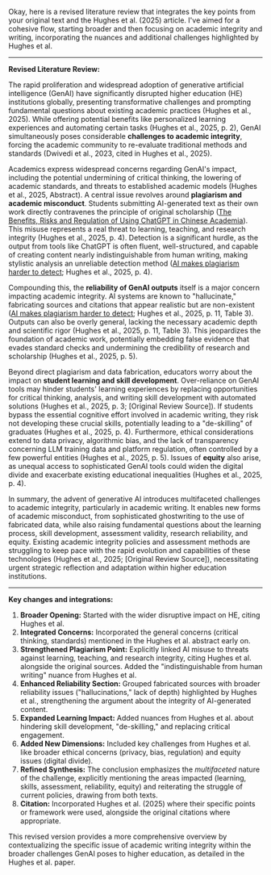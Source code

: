 Okay, here is a revised literature review that integrates the key points from your original text and the Hughes et al. (2025) article. I've aimed for a cohesive flow, starting broader and then focusing on academic integrity and writing, incorporating the nuances and additional challenges highlighted by Hughes et al.

---

**Revised Literature Review:**

The rapid proliferation and widespread adoption of generative artificial intelligence (GenAI) have significantly disrupted higher education (HE) institutions globally, presenting transformative challenges and prompting fundamental questions about existing academic practices (Hughes et al., 2025). While offering potential benefits like personalized learning experiences and automating certain tasks (Hughes et al., 2025, p. 2), GenAI simultaneously poses considerable **challenges to academic integrity**, forcing the academic community to re-evaluate traditional methods and standards (Dwivedi et al., 2023, cited in Hughes et al., 2025).

Academics express widespread concerns regarding GenAI's impact, including the potential undermining of critical thinking, the lowering of academic standards, and threats to established academic models (Hughes et al., 2025, Abstract). A central issue revolves around **plagiarism and academic misconduct**. Students submitting AI-generated text as their own work directly contravenes the principle of original scholarship ([The Benefits, Risks and Regulation of Using ChatGPT in Chinese Academia](https://www.mdpi.com/2076-0760/12/7/380)). This misuse represents a real threat to learning, teaching, and research integrity (Hughes et al., 2025, p. 4). Detection is a significant hurdle, as the output from tools like ChatGPT is often fluent, well-structured, and capable of creating content nearly indistinguishable from human writing, making stylistic analysis an unreliable detection method ([AI makes plagiarism harder to detect](https://www.theguardian.com/technology/2023/mar/19/ai-makes-plagiarism-harder-to-detect-argue-academics-in-paper-written-by-chatbot); Hughes et al., 2025, p. 4).

Compounding this, the **reliability of GenAI outputs** itself is a major concern impacting academic integrity. AI systems are known to "hallucinate," fabricating sources and citations that appear realistic but are non-existent ([AI makes plagiarism harder to detect](https://www.theguardian.com/technology/2023/mar/19/ai-makes-plagiarism-harder-to-detect-argue-academics-in-paper-written-by-chatbot); Hughes et al., 2025, p. 11, Table 3). Outputs can also be overly general, lacking the necessary academic depth and scientific rigor (Hughes et al., 2025, p. 11, Table 3). This jeopardizes the foundation of academic work, potentially embedding false evidence that evades standard checks and undermining the credibility of research and scholarship (Hughes et al., 2025, p. 5).

Beyond direct plagiarism and data fabrication, educators worry about the impact on **student learning and skill development**. Over-reliance on GenAI tools may hinder students' learning experiences by replacing opportunities for critical thinking, analysis, and writing skill development with automated solutions (Hughes et al., 2025, p. 3; [Original Review Source]). If students bypass the essential cognitive effort involved in academic writing, they risk not developing these crucial skills, potentially leading to a "de-skilling" of graduates (Hughes et al., 2025, p. 4). Furthermore, ethical considerations extend to data privacy, algorithmic bias, and the lack of transparency concerning LLM training data and platform regulation, often controlled by a few powerful entities (Hughes et al., 2025, p. 5). Issues of **equity** also arise, as unequal access to sophisticated GenAI tools could widen the digital divide and exacerbate existing educational inequalities (Hughes et al., 2025, p. 4).

In summary, the advent of generative AI introduces multifaceted challenges to academic integrity, particularly in academic writing. It enables new forms of academic misconduct, from sophisticated ghostwriting to the use of fabricated data, while also raising fundamental questions about the learning process, skill development, assessment validity, research reliability, and equity. Existing academic integrity policies and assessment methods are struggling to keep pace with the rapid evolution and capabilities of these technologies (Hughes et al., 2025; [Original Review Source]), necessitating urgent strategic reflection and adaptation within higher education institutions.

---

**Key changes and integrations:**

1.  **Broader Opening:** Started with the wider disruptive impact on HE, citing Hughes et al.
2.  **Integrated Concerns:** Incorporated the general concerns (critical thinking, standards) mentioned in the Hughes et al. abstract early on.
3.  **Strengthened Plagiarism Point:** Explicitly linked AI misuse to threats against learning, teaching, and research integrity, citing Hughes et al. alongside the original sources. Added the "indistinguishable from human writing" nuance from Hughes et al.
4.  **Enhanced Reliability Section:** Grouped fabricated sources with broader reliability issues ("hallucinations," lack of depth) highlighted by Hughes et al., strengthening the argument about the integrity of AI-generated content.
5.  **Expanded Learning Impact:** Added nuances from Hughes et al. about hindering skill development, "de-skilling," and replacing critical engagement.
6.  **Added New Dimensions:** Included key challenges from Hughes et al. like broader ethical concerns (privacy, bias, regulation) and equity issues (digital divide).
7.  **Refined Synthesis:** The conclusion emphasizes the *multifaceted* nature of the challenge, explicitly mentioning the areas impacted (learning, skills, assessment, reliability, equity) and reiterating the struggle of current policies, drawing from both texts.
8.  **Citation:** Incorporated Hughes et al. (2025) where their specific points or framework were used, alongside the original citations where appropriate.

This revised version provides a more comprehensive overview by contextualizing the specific issue of academic writing integrity within the broader challenges GenAI poses to higher education, as detailed in the Hughes et al. paper.
